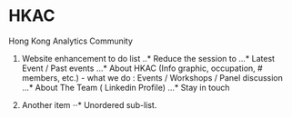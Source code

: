 # HKAC
Hong Kong Analytics Community
 

1. Website enhancement to do list
..* Reduce the session to
...* Latest Event / Past events
...* About HKAC (Info graphic, occupation, # members, etc.) - what we do : Events / Workshops / Panel discussion
...* About The Team ( Linkedin Profile)
...* Stay in touch

2. Another item
⋅⋅* Unordered sub-list. 
